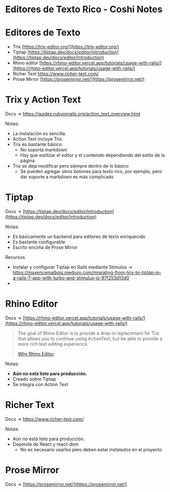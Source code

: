 # Editores de Texto Rico - Coshi Notes

# Editores de Texto
- Trix [https://trix-editor.org/](https://trix-editor.org/)
- Tiptap [https://tiptap.dev/docs/editor/introduction](https://tiptap.dev/docs/editor/introduction)
- Rhino editor [https://rhino-editor.vercel.app/tutorials/usage-with-rails/](https://rhino-editor.vercel.app/tutorials/usage-with-rails/)
- Richer Text https://www.richer-text.com/
- Prose Mirror [https://prosemirror.net/](https://prosemirror.net/)


# Trix y Action Text

Docs → https://guides.rubyonrails.org/action_text_overview.html

Notas:

- La instalación es sencilla.
- Action Text incluye Trix.
- Trix es bastante básico:
    - No soporta markdown
    - Hay que estilizar el editor y el contenido dependiendo del estilo de la página
- Trix se deja modificar pero siempre dentro de lo básico
    - Se pueden agregar otros botones para texto rico, por ejemplo, pero dar soporte a markdown es más complicado


# Tiptap

Docs → [https://tiptap.dev/docs/editor/introduction](https://tiptap.dev/docs/editor/introduction)

Notas:

- Es básicamente un backend para editores de texto enriquecido
- Es bastante configurable
- Escrito encima de Prose Mirror

Recursos

- Instalar y configurar Tiptap en Rails mediante Stimulus → https://maxencemalbois.medium.com/migrating-from-trix-to-tiptap-in-a-rails-7-app-with-turbo-and-stimulus-js-97f253d13d0
- 



# Rhino Editor

Docs → [https://rhino-editor.vercel.app/tutorials/usage-with-rails/](https://rhino-editor.vercel.app/tutorials/usage-with-rails/)


> The goal of Rhino Editor is to provide a drop-in replacement for Trix that allows you to continue using ActionText, but be able to provide a more rich text editing experience.
> 
> [Why Rhino Editor](https://rhino-editor.vercel.app/references/why-rhino-editor/)

Notas:

- **Aún no está listo para producción.**
- Creado sobre Tiptap
- Se integra con Action Text


# Richer Text

Docs → https://www.richer-text.com/

Notas:

- Aún no está listo para producción.
- Depende de React y react-dom
    - No es necesario usarlos pero deben estar instalados en el proyecto
# Prose Mirror

Docs → [https://prosemirror.net/](https://prosemirror.net/)


